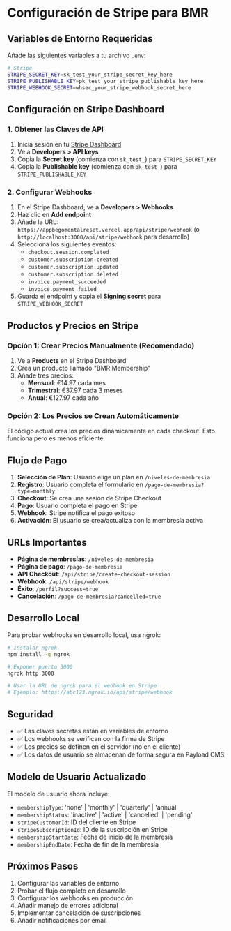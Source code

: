 # Configuración de Stripe para BMR

## Variables de Entorno Requeridas

Añade las siguientes variables a tu archivo `.env`:

```bash
# Stripe
STRIPE_SECRET_KEY=sk_test_your_stripe_secret_key_here
STRIPE_PUBLISHABLE_KEY=pk_test_your_stripe_publishable_key_here  
STRIPE_WEBHOOK_SECRET=whsec_your_stripe_webhook_secret_here
```

## Configuración en Stripe Dashboard

### 1. Obtener las Claves de API

1. Inicia sesión en tu [Stripe Dashboard](https://dashboard.stripe.com)
2. Ve a **Developers > API keys**
3. Copia la **Secret key** (comienza con `sk_test_`) para `STRIPE_SECRET_KEY`
4. Copia la **Publishable key** (comienza con `pk_test_`) para `STRIPE_PUBLISHABLE_KEY`

### 2. Configurar Webhooks

1. En el Stripe Dashboard, ve a **Developers > Webhooks**
2. Haz clic en **Add endpoint**
3. Añade la URL: `https://appbegomentalreset.vercel.app/api/stripe/webhook` (o `http://localhost:3000/api/stripe/webhook` para desarrollo)
4. Selecciona los siguientes eventos:
   - `checkout.session.completed`
   - `customer.subscription.created`
   - `customer.subscription.updated`
   - `customer.subscription.deleted`
   - `invoice.payment_succeeded`
   - `invoice.payment_failed`
5. Guarda el endpoint y copia el **Signing secret** para `STRIPE_WEBHOOK_SECRET`

## Productos y Precios en Stripe

### Opción 1: Crear Precios Manualmente (Recomendado)

1. Ve a **Products** en el Stripe Dashboard
2. Crea un producto llamado "BMR Membership"
3. Añade tres precios:
   - **Mensual**: €14.97 cada mes
   - **Trimestral**: €37.97 cada 3 meses
   - **Anual**: €127.97 cada año

### Opción 2: Los Precios se Crean Automáticamente

El código actual crea los precios dinámicamente en cada checkout. Esto funciona pero es menos eficiente.

## Flujo de Pago

1. **Selección de Plan**: Usuario elige un plan en `/niveles-de-membresia`
2. **Registro**: Usuario completa el formulario en `/pago-de-membresia?type=monthly`
3. **Checkout**: Se crea una sesión de Stripe Checkout
4. **Pago**: Usuario completa el pago en Stripe
5. **Webhook**: Stripe notifica el pago exitoso
6. **Activación**: El usuario se crea/actualiza con la membresía activa

## URLs Importantes

- **Página de membresías**: `/niveles-de-membresia`
- **Página de pago**: `/pago-de-membresia`
- **API Checkout**: `/api/stripe/create-checkout-session`
- **Webhook**: `/api/stripe/webhook`
- **Éxito**: `/perfil?success=true`
- **Cancelación**: `/pago-de-membresia?cancelled=true`

## Desarrollo Local

Para probar webhooks en desarrollo local, usa ngrok:

```bash
# Instalar ngrok
npm install -g ngrok

# Exponer puerto 3000
ngrok http 3000

# Usar la URL de ngrok para el webhook en Stripe
# Ejemplo: https://abc123.ngrok.io/api/stripe/webhook
```

## Seguridad

- ✅ Las claves secretas están en variables de entorno
- ✅ Los webhooks se verifican con la firma de Stripe
- ✅ Los precios se definen en el servidor (no en el cliente)
- ✅ Los datos de usuario se almacenan de forma segura en Payload CMS

## Modelo de Usuario Actualizado

El modelo de usuario ahora incluye:

- `membershipType`: 'none' | 'monthly' | 'quarterly' | 'annual'
- `membershipStatus`: 'inactive' | 'active' | 'cancelled' | 'pending'
- `stripeCustomerId`: ID del cliente en Stripe
- `stripeSubscriptionId`: ID de la suscripción en Stripe
- `membershipStartDate`: Fecha de inicio de la membresía
- `membershipEndDate`: Fecha de fin de la membresía

## Próximos Pasos

1. Configurar las variables de entorno
2. Probar el flujo completo en desarrollo
3. Configurar los webhooks en producción
4. Añadir manejo de errores adicional
5. Implementar cancelación de suscripciones
6. Añadir notificaciones por email